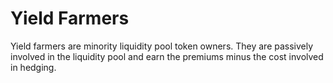 # Yield Farmers

Yield farmers are minority liquidity pool token owners. They are passively involved in the liquidity pool and earn the premiums minus the cost involved in hedging.
